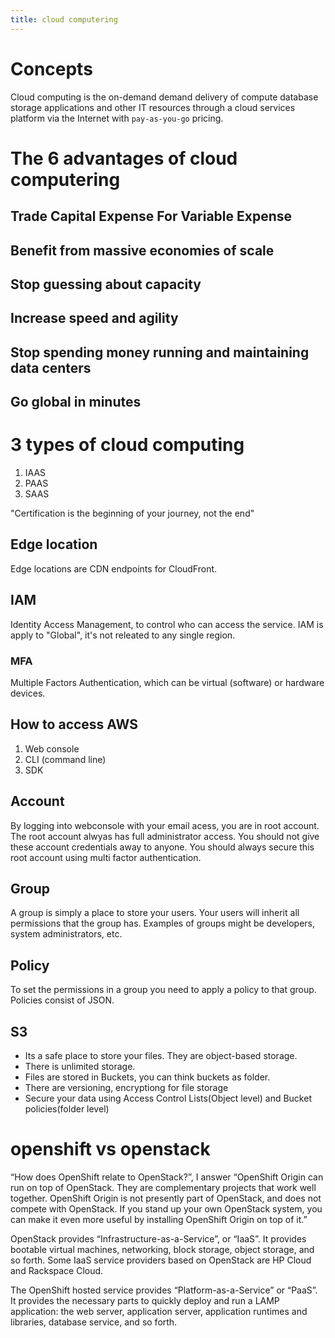 ```yaml
---
title: cloud computering
---
```


# Concepts
Cloud computing is the on-demand demand delivery of compute database storage applications and other IT resources through a cloud services platform via the Internet with `pay-as-you-go` pricing.


# The 6 advantages of cloud computering

## Trade Capital Expense For Variable Expense
## Benefit from massive economies of scale
## Stop guessing about capacity
## Increase speed and agility
## Stop spending money running and maintaining data centers
## Go global in minutes

# 3 types of cloud computing
1. IAAS
2. PAAS
3. SAAS

"Certification is the beginning of your journey, not the end"

## Edge location
Edge locations are CDN endpoints for CloudFront.

## IAM
Identity Access Management, to control who can access the service. IAM is apply to "Global", it's not releated to any single region.

### MFA
Multiple Factors Authentication, which can be virtual (software) or hardware devices.

## How to access AWS
 1. Web console
 2. CLI (command line)
 3. SDK


## Account
By logging into webconsole with your email acess, you are in root account. The root account alwyas has full administrator access. You should not give these account credentials away to anyone. You should always secure this root account using multi factor authentication.

## Group
A group is simply a place to store your users. Your users will inherit all permissions that the group has. Examples of groups might be developers, system administrators, etc.

## Policy
To set the permissions in a group you need to apply a policy to that group. Policies consist of JSON.

## S3
- Its a safe place to store your files. They are object-based storage.
- There is unlimited storage. 
- Files are stored in Buckets, you can think buckets as folder.
- There are versioning, encryptiong for file storage
- Secure your data using Access Control Lists(Object level) and Bucket policies(folder level)


# openshift vs openstack
“How does OpenShift relate to OpenStack?”, I answer “OpenShift Origin can run on top of OpenStack. They are complementary projects that work well together. OpenShift Origin is not presently part of OpenStack, and does not compete with OpenStack. If you stand up your own OpenStack system, you can make it even more useful by installing OpenShift Origin on top of it.”


OpenStack provides “Infrastructure-as-a-Service”, or “IaaS”. It provides bootable virtual machines, networking, block storage, object storage, and so forth. Some IaaS service providers based on OpenStack are HP Cloud and Rackspace Cloud. 

The OpenShift hosted service provides “Platform-as-a-Service” or “PaaS”. It provides the necessary parts to quickly deploy and run a LAMP application: the web server, application server, application runtimes and libraries, database service, and so forth.


